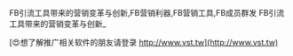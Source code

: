 FB引流工具带来的营销变革与创新,FB营销利器,FB营销工具,FB成员群发
FB引流工具带来的营销变革与创新_

[😍想了解推广相关软件的朋友请登录 http://www.vst.tw](http://www.vst.tw)



